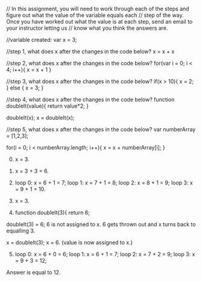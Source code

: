 
// In this assignment, you will need to work through each of the steps and figure out what the value of the variable equals each 
// step of the way. Once you have worked out what the value is at each step, send an email to your instructor letting us
// know what you think the answers are.

//variable created:
var x = 3;

//step 1, what does x after the changes in the code below?
x = x + x

//step 2, what does x after the changes in the code below?
for(var i = 0; i < 4; i++){
x = x + 1
}

//step 3, what does x after the changes in the code below?
if(x > 10){
x = 2;
} else {
x = 3;
}

//step 4, what does x after the changes in the code below?
function doubleIt(value){
return value*2;
}

doubleIt(x);
x = doubleIt(x);

//step 5, what does x after the changes in the code below?
var numberArray = [1,2,3];

for(i = 0; i < numberArray.length; i++){
x = x + numberArray[i];
}




0. x = 3.

1. x = 3 + 3 = 6.

2. loop 0: x = 6 + 1 = 7;
loop 1: x = 7 + 1 = 8;
loop 2: x = 8 + 1 = 9;
loop 3: x = 9 + 1 = 10.

3. x = 3.

4. function doubleIt(3){
return 6;

doubleIt(3) = 6;
6 is not assigned to x. 6 gets thrown out and x turns back to equalling 3.

x = doubleIt(3);
x = 6.
(value is now assigned to x.)

5. loop 0: x = 6 + 0 = 6;
loop 1: x = 6 + 1 = 7;
loop 2: x = 7 + 2 = 9;
loop 3: x = 9 + 3 = 12;

Answer is equal to 12.





